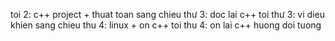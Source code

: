 toi 2: 			c++ project + thuat toan
sang chieu thư 3: 	doc lai c++
toi thư 3: 		vi dieu khien
sang chieu thu 4: 	linux + on c++
toi thu 4: 		on lai c++ huong doi tuong
